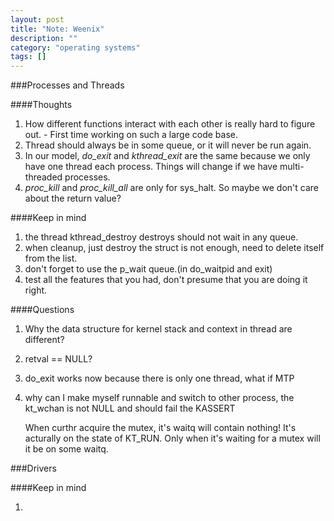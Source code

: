 ```yaml
---
layout: post
title: "Note: Weenix"
description: ""
category: "operating systems"
tags: []
---
```


###Processes and Threads

####Thoughts

1. How different functions interact with each other is really hard to figure out. - First time working on such a large code base.
2. Thread should always be in some queue, or it will never be run again.
3. In our model, _do_exit_ and _kthread_exit_ are the same because we only have one thread each process. Things will change if we have multi-threaded processes.
4. _proc_kill_ and _proc_kill_all_ are only for sys_halt. So maybe we don't care about the return value?

####Keep in mind

1. the thread kthread_destroy destroys should not wait in any queue.
2. when cleanup, just destroy the struct is not enough, need to delete itself from the list.
3. don't forget to use the p_wait queue.(in do_waitpid and exit)
4. test all the features that you had, don't presume that you are doing it right.

####Questions

1. Why the data structure for kernel stack and context in thread are different?
2. retval == NULL?
3. do_exit works now because there is only one thread, what if MTP
4. why can I make myself runnable and switch to other process, the kt_wchan is not NULL and should fail the KASSERT

    When curthr acquire the mutex, it's waitq will contain nothing! It's acturally on the state of KT_RUN. Only when it's waiting for a mutex will it be on some waitq.

###Drivers

####Keep in mind

1. 

